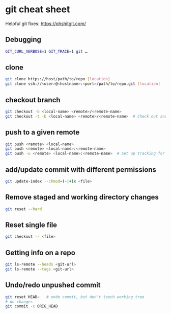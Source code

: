# git cheat sheet

Helpful git fixes: <https://ohshitgit.com/>

## Debugging

```bash
GIT_CURL_VERBOSE=1 GIT_TRACE=1 git …
```


## clone

```bash
git clone https://host/path/to/repo [location]
git clone ssh://<user>@<hostname>:<port>/path/to/repo.git [location]
```


## checkout branch

```bash
git checkout -b <local-name> <remote>/<remote-name>
git checkout -t -b <local-name> <remote>/<remote-name>  # Check out and set up tracking
```


## push to a given remote

```bash
git push <remote> <local-name>
git push <remote> <local-name>:<remote-name>
git push -u <remote> <local-name>:<remote-name>  # Set up tracking for the local repo
```


## add/update commit with different permissions

```bash
git update-index --chmod=(-|+)x <file>
```


## Remove staged and working directory changes
```bash
git reset --hard
```


## Reset single file

```bash
git checkout -- <file>
```


## Getting info on a repo
```bash
git ls-remote --heads <git-url>
git ls-remote --tags <git-url>
```


## Undo/redo unpushed commit
```bash
git reset HEAD~   # undo commit, but don't touch working tree
# do changes
git commit -c ORIG_HEAD
```
